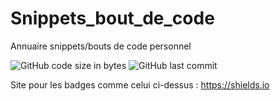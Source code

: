 # Snippets_bout_de_code
Annuaire snippets/bouts de code personnel

![GitHub code size in bytes](https://img.shields.io/github/languages/code-size/ValentinGratz/Snippets_bout_de_code?style=for-the-badge) ![GitHub last commit](https://img.shields.io/github/last-commit/ValentinGratz/Snippets_bout_de_code?style=for-the-badge)

Site pour les badges comme celui ci-dessus : https://shields.io
